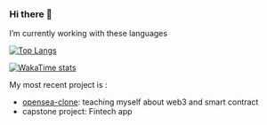 ### Hi there 👋

I’m currently working with these languages

[![Top Langs](https://github-readme-stats.vercel.app/api/top-langs/?username=dngen049&layout=compact&theme=tokyonight)](https://github.com/anuraghazra/github-readme-stats)

[![WakaTime stats](https://github-readme-stats.vercel.app/api/wakatime?username=dngen049)](https://github.com/anuraghazra/github-readme-stats)

My most recent project is : 
 - [opensea-clone](https://github.com/dngen049/opensea-clone): teaching myself about web3 and smart contract
 - capstone project: Fintech app



<!--
**dngen049/dngen049** is a ✨ _special_ ✨ repository because its `README.md` (this file) appears on your GitHub profile.

Here are some ideas to get you started:

- 🔭 I’m currently working on ...
- 🌱 I’m currently learning ...
- 👯 I’m looking to collaborate on ...
- 🤔 I’m looking for help with ...
- 💬 Ask me about ...
- 📫 How to reach me: ...
- 😄 Pronouns: ...
- ⚡ Fun fact: ...
-->
